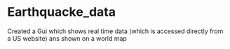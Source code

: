 # Earthquacke_data
Created a Gui which shows real time data (which is accessed directly from a US website) ans shown on a world map 
